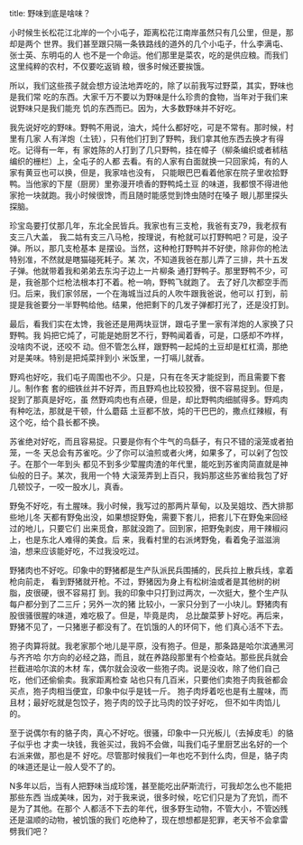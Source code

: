 title: 野味到底是啥味？

小时候生长松花江北岸的一个小屯子，距离松花江南岸虽然只有几公里，但是，那却是两个
世界。我们甚至跟只隔一条铁路线的道外的几个小屯子，什么李满屯、张士英、东明屯的人
也不是一个命运。他们那里是菜农，吃的是供应粮。而我们这里纯粹的农村，不仅要吃返销
粮，很多时候还要挨饿。

所以，我们这些孩子就会想方设法地弄吃的，除了以前我写过野菜，其实，野味也是我们常
吃的东西。大家千万不要以为野味是什么珍贵的食物，当年对于我们来说野味只是我们能充
饥的东西而已。因为，大多数野味并不好吃。

我先说好吃的野味。野鸭不用说，油大，炖什么都好吃，可是不常有。那时候，村里有几家
人有洋炮（土铳），只有他们打到了野鸭，我们拿其他东西去换才有得吃。记得有一年，有
家姓陈的人打到了几只野鸭，挂在幛子（柳条编织或者秫秸编织的栅栏）上，全屯子的人都
去看。有的人家有白面就换一只回家炖，有的人家有黄豆也可以换，但是，我家啥也没有，
只能眼巴巴看着他家在院子里收拾野鸭。当他家的下屋（厨房）里弥漫开喷香的野鸭炖土豆
的味道，我都恨不得进他家抢一块就跑。我小时候很馋，而且随时能感觉到馋虫随时在嗓子
眼儿那里探头探脑。

珍宝岛要打仗那几年，东北全民皆兵。我家也有三支枪，我爸有支79，我老叔有支三八大盖，
我二姑有支三八马枪，按理说，有枪就可以打野鸭吧？可是，没子弹。所以，那几支枪基本
是摆设。当然，这种枪打野鸭并不好使，除非你的枪法特别准，不然就是瞎猫碰死耗子。某
次，不知道我爸在那儿弄了三排，共十五发子弹。他就带着我和弟弟去东沟子边上一片柳条
通打野鸭子。那里野鸭不少，可是，我爸那个烂枪法根本打不着。枪一响，野鸭飞就跑了。
去了好几次都空手而归。后来，我们家邻居，一个在海城当过兵的人吹牛跟我爸说，他可以
打到，前提是我爸要分一半野鸭给他。结果，他把剩下的几发子弹都打光了，还是没打到。

最后，看我们实在太馋，我爸还是用两块豆饼，跟屯子里一家有洋炮的人家换了只野鸭。我
妈把它炖了，可能是她厨艺不行，野鸭闻着香，可是，口感却不咋样，没啥肉不说，还咬不
动。但不管怎么样，跟野鸭一起炖的土豆却是杠杠滴，那绝对是美味。特别是把炖菜拌到小
米饭里，一打嗝儿就香。

野鸡也好吃，我们屯子周围也不少。只是，只有在冬天才能捉到，而且需要下套儿。制作套
套的细铁丝并不好弄，而且野鸡也比较狡猾，很不容易捉到。但是，捉到了那真是好吃，虽
然野鸡肉也有点硬，但是，却比野鸭肉细腻得多。野鸡肉有种吃法，那就是干顿，什么蘑菇
土豆都不放，炖的干巴巴的，撒点红辣椒，有这个吃，给个县长都不换。

苏雀绝对好吃，而且容易捉。只要是你有个牛气的鸟繇子，有只不错的滚笼或者拍笼，一冬
天总会有苏雀吃。少了你可以油煎或者火烤，如果多了，可以剁了包饺子。在那个一年到头
都见不到多少荤腥肉渣的年代里，能吃到苏雀肉简直就是神仙般的日子。某次，我用一个特
大滚笼弄到上百只，我妈那这些苏雀给我包了好几顿饺子，一咬一股水儿，真香。

野兔不好吃，有土腥味。我小时候，我写过的那两片草甸，以及吴姐坟、西大排那些地儿冬
天都有野兔出没，如果想捉野兔，需要下套儿，把套儿下在野兔来回经过的地儿，只要它们
出来觅食，那就没跑了。回到家，把野兔剥皮，用干辣椒闷上，也是东北人难得的美食。后
来，我看村里的右派烤野兔，看着兔子滋滋淌油，想来应该能好吃，不过我没吃过。

野猪肉也不好吃。印象中的野猪都是生产队派民兵围捕的，民兵拉上散兵线，拿着枪向前走，
看到野猪就开枪。不过，野猪因为身上有松树油或者是其他树的树脂，皮很硬，很不容易打
到。我的印象中只打到过两次，一次挺大，整个生产队每户都分到了二三斤；另外一次的猪
比较小，一家只分到了一小块儿。野猪肉有股很骚很腥的味道，难吃极了。但是，毕竟是肉，
总比酸菜萝卜好吃。再后来，野猪不见了，一只猪崽子都没有了。在饥饿的人的环伺下，他
们真心活不下去。

狍子肉算将就。我老家那个地儿是平原，没有狍子。但是，那条路是哈尔滨通黑河与齐齐哈
尔方向的必经之路，而且，就在养路段那里有个检查站。那些民兵就会拦截进哈尔滨的木材
车，偶尔就会没收一些狍子肉。说是没收，除了他们自己吃，他们还偷偷卖。我家距离检查
站也只有几百米，只要他们卖狍子肉我爸都会买点，狍子肉相当便宜，印象中似乎是钱一斤。
狍子肉烀着吃也是有土腥味，而且材；最好吃就是包饺子，狍子肉的饺子比马肉的饺子好吃，
但不如牛肉馅儿的。

至于说偶尔有的貉子肉，真心不好吃。很骚，印象中一只光板儿（去掉皮毛）的貉子似乎也
才卖一块钱，我爸买过，我妈不会做，叫我们屯子里厨艺出名好的一个右派来做，那也是不
好吃。尽管那时候我们一年也吃不到什么肉，但是，貉子肉的味道还是让一般人受不了的。

N多年以后，当有人把野味当成珍馐，甚至能吃出萨斯流行，可我却怎么也不能把那些东西
当成美味，因为，对于我来说，很多时候，吃它们只是为了充饥，而不是为了其他。在那个
人都活不下去的年代，很多野生动物，不管大小，不管凶残还是温顺的动物，被饥饿的我们
吃绝种了，现在想想都是犯罪，老天爷不会拿雷劈我们吧？

